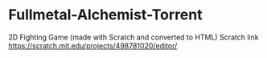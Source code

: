 # Fullmetal-Alchemist-Torrent
2D Fighting Game (made with Scratch and converted to HTML)
Scratch link https://scratch.mit.edu/projects/498781020/editor/
